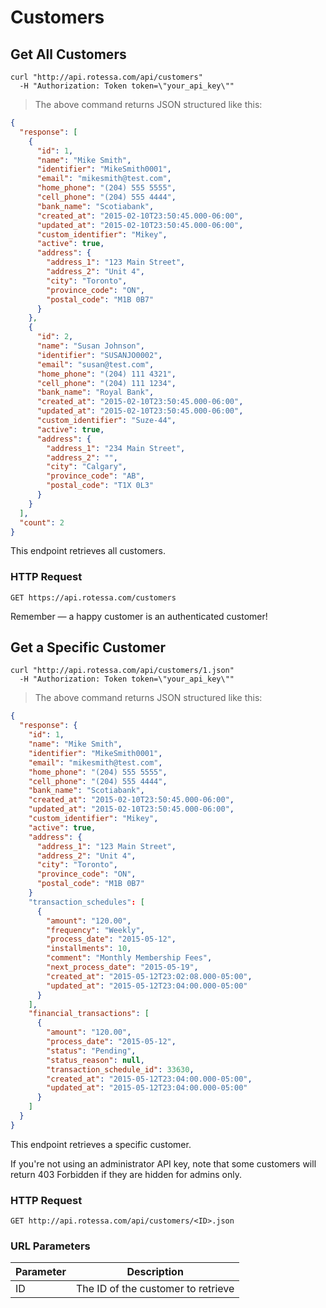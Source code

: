 # Customers

## Get All Customers


```shell
curl "http://api.rotessa.com/api/customers"
  -H "Authorization: Token token=\"your_api_key\""
```

> The above command returns JSON structured like this:

```json
{
  "response": [
    {
      "id": 1,
      "name": "Mike Smith",
      "identifier": "MikeSmith0001",
      "email": "mikesmith@test.com",
      "home_phone": "(204) 555 5555",
      "cell_phone": "(204) 555 4444",
      "bank_name": "Scotiabank",
      "created_at": "2015-02-10T23:50:45.000-06:00",
      "updated_at": "2015-02-10T23:50:45.000-06:00",
      "custom_identifier": "Mikey",
      "active": true,
      "address": {
        "address_1": "123 Main Street",
        "address_2": "Unit 4",
        "city": "Toronto",
        "province_code": "ON",
        "postal_code": "M1B 0B7"
      }
    },
    {
      "id": 2,
      "name": "Susan Johnson",
      "identifier": "SUSANJO0002",
      "email": "susan@test.com",
      "home_phone": "(204) 111 4321",
      "cell_phone": "(204) 111 1234",
      "bank_name": "Royal Bank",
      "created_at": "2015-02-10T23:50:45.000-06:00",
      "updated_at": "2015-02-10T23:50:45.000-06:00",
      "custom_identifier": "Suze-44",
      "active": true,
      "address": {
        "address_1": "234 Main Street",
        "address_2": "",
        "city": "Calgary",
        "province_code": "AB",
        "postal_code": "T1X 0L3"
      }
    }
  ],
  "count": 2
}
```

This endpoint retrieves all customers.

### HTTP Request

`GET https://api.rotessa.com/customers`

<!-- ### Query Parameters

Parameter | Default | Description
--------- | ------- | -----------
include_cats | false | If set to true, the result will also include cats.
available | true | If set to false, the result will include kittens that have already been adopted. -->

<aside class="success">
Remember — a happy customer is an authenticated customer!
</aside>

## Get a Specific Customer

```shell
curl "http://api.rotessa.com/api/customers/1.json"
  -H "Authorization: Token token=\"your_api_key\""
```

> The above command returns JSON structured like this:

```json
{
  "response": {
    "id": 1,
    "name": "Mike Smith",
    "identifier": "MikeSmith0001",
    "email": "mikesmith@test.com",
    "home_phone": "(204) 555 5555",
    "cell_phone": "(204) 555 4444",
    "bank_name": "Scotiabank",
    "created_at": "2015-02-10T23:50:45.000-06:00",
    "updated_at": "2015-02-10T23:50:45.000-06:00",
    "custom_identifier": "Mikey",
    "active": true,
    "address": {
      "address_1": "123 Main Street",
      "address_2": "Unit 4",
      "city": "Toronto",
      "province_code": "ON",
      "postal_code": "M1B 0B7"
    }
    "transaction_schedules": [
      {
        "amount": "120.00",
        "frequency": "Weekly",
        "process_date": "2015-05-12",
        "installments": 10,
        "comment": "Monthly Membership Fees",
        "next_process_date": "2015-05-19",
        "created_at": "2015-05-12T23:02:08.000-05:00",
        "updated_at": "2015-05-12T23:04:00.000-05:00"
      }
    ],
    "financial_transactions": [
      {
        "amount": "120.00",
        "process_date": "2015-05-12",
        "status": "Pending",
        "status_reason": null,
        "transaction_schedule_id": 33630,
        "created_at": "2015-05-12T23:04:00.000-05:00",
        "updated_at": "2015-05-12T23:04:00.000-05:00"
      }
    ]
  }
}
```

This endpoint retrieves a specific customer.

<aside class="warning">If you're not using an administrator API key, note that some customers will return 403 Forbidden if they are hidden for admins only.</aside>

### HTTP Request

`GET http://api.rotessa.com/api/customers/<ID>.json`

### URL Parameters

Parameter | Description
--------- | -----------
ID | The ID of the customer to retrieve
